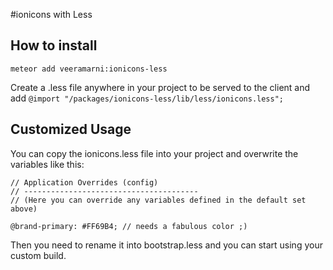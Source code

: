 #ionicons  with Less

## How to install

`meteor add veeramarni:ionicons-less`

Create a .less file anywhere in your project to be served to the client and add `@import "/packages/ionicons-less/lib/less/ionicons.less";`

## Customized Usage

You can copy the ionicons.less file into your project and overwrite the variables like this:
```
// Application Overrides (config)
// ---------------------------------------
// (Here you can override any variables defined in the default set above)

@brand-primary: #FF69B4; // needs a fabulous color ;)

```
Then you need to rename it into bootstrap.less and you can start using your custom build.
